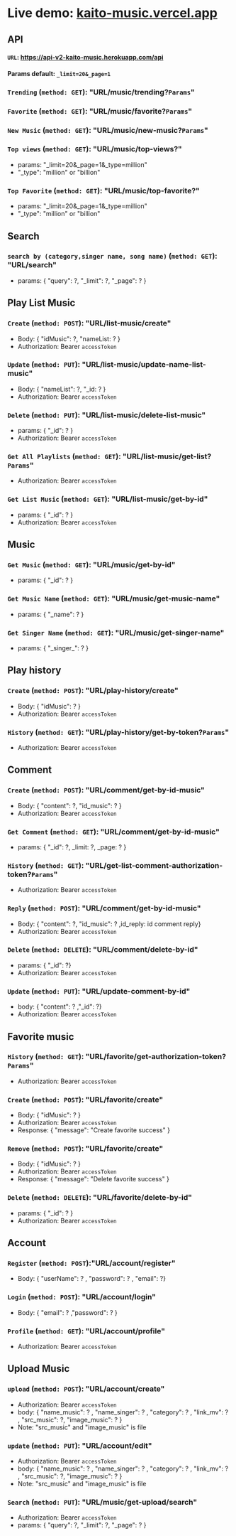 # Live demo: [kaito-music.vercel.app](https://kaito-music.vercel.app/)

## API

#### `URL`: <https://api-v2-kaito-music.herokuapp.com/api>

#### Params default: `_limit=20&_page=1`

### `Trending` (`method: GET`): "URL/music/trending?`Params`"

### `Favorite` (`method: GET`): "URL/music/favorite?`Params`"

### `New Music` (`method: GET`): "URL/music/new-music?`Params`"

### `Top views` (`method: GET`): "URL/music/top-views?"

-   params: "\_limit=20&\_page=1&\_type=million"
-   "\_type": "million" or "billion"

### `Top Favorite` (`method: GET`): "URL/music/top-favorite?"

-   params: "\_limit=20&\_page=1&\_type=million"
-   "\_type": "million" or "billion"

## Search

### `search by (category,singer name, song name)` (`method: GET`): "URL/search"

-   params: { "query": ?, "\_limit": ?, "\_page": ? }

## Play List Music

### `Create` (`method: POST`): "URL/list-music/create"

-   Body: { "idMusic": ?, "nameList: ? }
-   Authorization: Bearer `accessToken`

### `Update` (`method: PUT`): "URL/list-music/update-name-list-music"

-   Body: { "nameList": ?, "\_id: ? }
-   Authorization: Bearer `accessToken`

### `Delete` (`method: PUT`): "URL/list-music/delete-list-music"

-   params: { "\_id": ? }
-   Authorization: Bearer `accessToken`

### `Get All Playlists` (`method: GET`): "URL/list-music/get-list?`Params`"

-   Authorization: Bearer `accessToken`

### `Get List Music` (`method: GET`): "URL/list-music/get-by-id"

-   params: { "\_id": ? }
-   Authorization: Bearer `accessToken`

## Music

### `Get Music` (`method: GET`): "URL/music/get-by-id"

-   params: { "\_id": ? }

### `Get Music Name` (`method: GET`): "URL/music/get-music-name"

-   params: { "\_name": ? }

### `Get Singer Name` (`method: GET`): "URL/music/get-singer-name"

-   params: { "\_singer\_": ? }

## Play history

### `Create` (`method: POST`): "URL/play-history/create"

-   Body: { "idMusic": ? }
-   Authorization: Bearer `accessToken`

### `History` (`method: GET`): "URL/play-history/get-by-token?`Params`"

-   Authorization: Bearer `accessToken`

## Comment

### `Create` (`method: POST`): "URL/comment/get-by-id-music"

-   Body: { "content": ?, "id_music": ? }
-   Authorization: Bearer `accessToken`

### `Get Comment` (`method: GET`): "URL/comment/get-by-id-music"

-   params: { "\_id": ?, \_limit: ?, \_page: ? }

### `History` (`method: GET`): "URL/get-list-comment-authorization-token?`Params`"

-   Authorization: Bearer `accessToken`

### `Reply` (`method: POST`): "URL/comment/get-by-id-music"

-   Body: { "content": ?, "id_music": ? ,id_reply: id comment reply}
-   Authorization: Bearer `accessToken`

### `Delete` (`method: DELETE`): "URL/comment/delete-by-id"

-   params: { "\_id": ?}
-   Authorization: Bearer `accessToken`

### `Update` (`method: PUT`): "URL/update-comment-by-id"

-   body: { "content": ? ,"\_id": ?}
-   Authorization: Bearer `accessToken`

## Favorite music

### `History` (`method: GET`): "URL/favorite/get-authorization-token?`Params`"

-   Authorization: Bearer `accessToken`

### `Create` (`method: POST`): "URL/favorite/create"

-   Body: { "idMusic": ? }
-   Authorization: Bearer `accessToken`
-   Response: { "message": "Create favorite success" }

### `Remove` (`method: POST`): "URL/favorite/create"

-   Body: { "idMusic": ? }
-   Authorization: Bearer `accessToken`
-   Response: { "message": "Delete favorite success" }

### `Delete` (`method: DELETE`): "URL/favorite/delete-by-id"

-   params: { "\_id": ? }
-   Authorization: Bearer `accessToken`

## Account

### `Register` (`method: POST`):"URL/account/register"

-   Body: { "userName": ? , "password": ? , "email": ?}

### `Login` (`method: POST`): "URL/account/login"

-   Body: { "email": ? ,"password": ? }

### `Profile` (`method: GET`): "URL/account/profile"

-   Authorization: Bearer `accessToken`

## Upload Music

### `upload` (`method: POST`): "URL/account/create"

-   Authorization: Bearer `accessToken`
-   body: { "name_music": ? , "name_singer": ? , "category": ? , "link_mv": ? , "src_music": ?, "image_music": ? }
-   Note: "src_music" and "image_music" is file

### `update` (`method: PUT`): "URL/account/edit"

-   Authorization: Bearer `accessToken`
-   body: { "name_music": ? , "name_singer": ? , "category": ? , "link_mv": ? , "src_music": ?, "image_music": ? }
-   Note: "src_music" and "image_music" is file

### `Search` (`method: PUT`): "URL/music/get-upload/search"

-   Authorization: Bearer `accessToken`
-   params: { "query": ?, "\_limit": ?, "\_page": ? }
